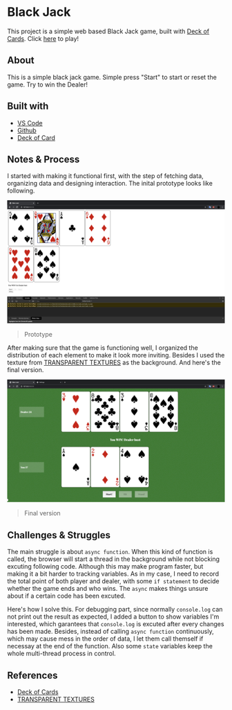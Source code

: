 # Black Jack
This project is a simple web based Black Jack game, built with [Deck of Cards](http://deckofcardsapi.com). Click [here](https://jonysand-blackjack.glitch.me) to play!

## About
This is a simple black jack game. Simple press "Start" to start or reset the game. Try to win the Dealer!

## Built with

* [VS Code](https://code.visualstudio.com/)
* [Github](https://github.com)
* [Deck of Card](http://deckofcardsapi.com)

## Notes & Process
I started with making it functional first, with the step of fetching data, organizing data and designing interaction. The inital prototype looks like following.

![Prototype](./Screen_Shot1.png) 
> Prototype

After making sure that the game is functioning well, I organized the distribution of each element to make it look more inviting. Besides I used the texture from [TRANSPARENT TEXTURES](https://www.transparenttextures.com) as the background. And here's the final version.

![Final](./Screen_Shot2.png) 
> Final version

## Challenges & Struggles
The main struggle is about `async function`. When this kind of function is called, the browser will start a thread in the background while not blocking excuting following code. Although this may make program faster, but making it a bit harder to tracking variables. As in my case, I need to record the total point of both player and dealer, with some `if statement` to decide whether the game ends and who wins. The `async` makes things unsure about if a certain code has been excuted.

Here's how I solve this. For debugging part, since normally `console.log` can not print out the result as expected, I added a button to show variables I'm interested, which garantees that `console.log` is excuted after every changes has been made. Besides, instead of calling `async function` continuously, which may cause mess in the order of data, I let them call themself if necessay at the end of the function. Also some `state` variables keep the whole multi-thread process in control.

## References

* [Deck of Cards](http://deckofcardsapi.com)
* [TRANSPARENT TEXTURES](https://www.transparenttextures.com)
